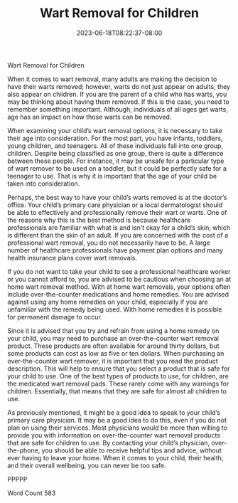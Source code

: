 ﻿---
title: "Wart Removal for Children"
date: 2023-06-18T08:22:37-08:00
description: "Wart Removal Tips for Web Success"
featured_image: "/images/Wart Removal.jpg"
tags: ["Wart Removal"]
---

Wart Removal for Children

When it comes to wart removal, many adults are making the decision to have their warts removed; however, warts do not just appear on adults, they also appear on children. If you are the parent of a child who has warts, you may be thinking about having them removed. If this is the case, you need to remember something important. Although, individuals of all ages get warts, age has an impact on how those warts can be removed.

When examining your child’s wart removal options, it is necessary to take their age into consideration. For the most part, you have infants, toddlers, young children, and teenagers. All of these individuals fall into one group, children.  Despite being classified as one group, there is quite a difference between these people. For instance, it may be unsafe for a particular type of wart remover to be used on a toddler, but it could be perfectly safe for a teenager to use. That is why it is important that the age of your child be taken into consideration.

Perhaps, the best way to have your child’s warts removed is at the doctor’s office. Your child’s primary care physician or a local dermatologist should be able to effectively and professionally remove their wart or warts.  One of the reasons why this is the best method is because healthcare professionals are familiar with what is and isn’t okay for a child’s skin; which is different than the skin of an adult. If you are concerned with the cost of a professional wart removal, you do not necessarily have to be. A large number of healthcare professionals have payment plan options and many health insurance plans cover wart removals.

If you do not want to take your child to see a professional healthcare worker or you cannot afford to, you are advised to be cautious when choosing an at home wart removal method. With at home wart removals, your options often include over-the-counter medications and home remedies.  You are advised against using any home remedies on your child, especially if you are unfamiliar with the remedy being used.  With home remedies it is possible for permanent damage to occur.

Since it is advised that you try and refrain from using a home remedy on your child, you may need to purchase an over-the-counter wart removal product.  These products are often available for around thirty dollars, but some products can cost as low as five or ten dollars.  When purchasing an over-the-counter wart remover, it is important that you read the product description.  This will help to ensure that you select a product that is safe for your child to use.  One of the best types of products to use, for children, are the medicated wart removal pads. These rarely come with any warnings for children.  Essentially, that means that they are safe for almost all children to use.  

As previously mentioned, it might be a good idea to speak to your child’s primary care physician. It may be a good idea to do this, even if you do not plan on using their services. Most physicians would be more than willing to provide you with information on over-the-counter wart removal products that are safe for children to use. By contacting your child’s physician, over-the-phone, you should be able to receive helpful tips and advice, without ever having to leave your home. When it comes to your child, their health, and their overall wellbeing, you can never be too safe. 

PPPPP

Word Count 583


